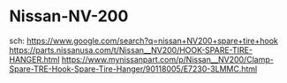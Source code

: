 # Nissan-NV-200
sch: https://www.google.com/search?q=nissan+NV200+spare+tire+hook https://parts.nissanusa.com/t/Nissan__NV200/HOOK-SPARE-TIRE-HANGER.html https://www.mynissanpart.com/p/Nissan__NV200/Clamp-Spare-TRE-Hook-Spare-Tire-Hanger/90118005/E7230-3LMMC.html
